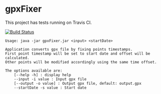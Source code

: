 # gpxFixer

This project has tests running on Travis CI.

[![Build Status](https://travis-ci.org/rafalmag/gpxFixer.svg?branch=master)](https://travis-ci.org/rafalmag/gpxFixer)

```
Usage: java -jar gpxFixer.jar <input> <startDate>

Application converts gpx file by fixing points timestamps. 
First point timestamp will be set to start date and offset will be calculated. 
Other points will be modified accordingly using the same time offset. 

The options available are:
	[--help -h] : display help
	--input -i value : Input gpx file
	[--output -o value] : Output gpx file, default: output.gpx
	--startDate -s value : Start date
```
